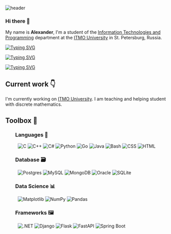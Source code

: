 ![header](https://capsule-render.vercel.app/api?type=venom&color=gradient&height=256&section=header&text=Hello%20World!&fontSize=75&animation=fadeIn&fontAlign=25.6&desc=Welcome%20to%20my%20GitHub%20profile!&descAlignY=65&descAlign=16.5)
### Hi there 👋
My name is **Alexander**, I'm a student of the [Information Technologies and Programming](https://en.itmo.ru/en/faculty/7/Information_Technologies_and_Programming_Faculty.htm) department at the [ITMO University](https://en.itmo.ru/en/) in St. Petersburg, Russia.

[![Typing SVG](https://readme-typing-svg.demolab.com?font=Fira+Code&pause=1000&color=38C2FF&random=false&width=435&lines=-+%F0%9F%92%BB+Software+engineer)](https://git.io/typing-svg)

[![Typing SVG](https://readme-typing-svg.demolab.com?font=Fira+Code&pause=1000&color=38C2FF&random=false&width=435&lines=-+%F0%9F%8E%93+Mentor+of+the+ITMO+University)](https://git.io/typing-svg)

[![Typing SVG](https://readme-typing-svg.demolab.com?font=Fira+Code&pause=1000&color=38C2FF&random=false&width=435&lines=-+%E2%9A%99%EF%B8%8F+Interested+in+quantum+physics)](https://git.io/typing-svg)

## Current work 👇

I'm currently working on [ITMO University](https://en.itmo.ru/en/faculty/7/Information_Technologies_and_Programming_Faculty.htm). I am teaching and helping student with discrete mathematics.

## Toolbox 🧰

### &nbsp; &nbsp; &nbsp; &nbsp; Languages 📜

&nbsp; &nbsp; &nbsp; &nbsp; &nbsp;
![C](https://img.shields.io/badge/C-00599C?logo=c&logoColor=white)
![C++](https://img.shields.io/badge/C++-%2300599C.svg?logo=c%2B%2B&logoColor=white)
![C#](https://custom-icon-badges.demolab.com/badge/C%23-%23239120.svg?logo=cshrp&logoColor=white)
![Python](https://img.shields.io/badge/Python-3776AB?logo=python&logoColor=fff)
![Go](https://img.shields.io/badge/Go-%2300ADD8.svg?&logo=go&logoColor=white)
![Java](https://img.shields.io/badge/Java-%23ED8B00.svg?logo=openjdk&logoColor=white)
![Bash](https://img.shields.io/badge/Bash-4EAA25?logo=gnubash&logoColor=fff)
![CSS](https://img.shields.io/badge/CSS-1572B6?logo=css3&logoColor=fff)
![HTML](https://img.shields.io/badge/HTML-%23E34F26.svg?logo=html5&logoColor=white)

### &nbsp; &nbsp; &nbsp; &nbsp; Database 🗃
&nbsp; &nbsp; &nbsp; &nbsp; &nbsp;
![Postgres](https://img.shields.io/badge/Postgres-%23316192.svg?logo=postgresql&logoColor=white)
![MySQL](https://img.shields.io/badge/MySQL-4479A1?logo=mysql&logoColor=fff)
![MongoDB](https://img.shields.io/badge/MongoDB-%234ea94b.svg?logo=mongodb&logoColor=white)
![Oracle](https://img.shields.io/badge/Oracle-F80000?logo=oracle&logoColor=fff)
![SQLite](https://img.shields.io/badge/SQLite-%2307405e.svg?logo=sqlite&logoColor=white)

### &nbsp; &nbsp; &nbsp; &nbsp; Data Science 📊
&nbsp; &nbsp; &nbsp; &nbsp; &nbsp;
![Matplotlib](https://custom-icon-badges.demolab.com/badge/Matplotlib-71D291?logo=matplotlib&logoColor=fff)
![NumPy](https://img.shields.io/badge/NumPy-4DABCF?logo=numpy&logoColor=fff)
![Pandas](https://img.shields.io/badge/Pandas-150458?logo=pandas&logoColor=fff)

### &nbsp; &nbsp; &nbsp; &nbsp; Frameworks 🖼️
&nbsp; &nbsp; &nbsp; &nbsp; &nbsp;
![.NET](https://img.shields.io/badge/.NET-512BD4?logo=dotnet&logoColor=fff)
![Django](https://img.shields.io/badge/Django-%23092E20.svg?logo=django&logoColor=white)
![Flask](https://img.shields.io/badge/Flask-000?logo=flask&logoColor=fff)
![FastAPI](https://img.shields.io/badge/FastAPI-009485.svg?logo=fastapi&logoColor=white)
![Spring Boot](https://img.shields.io/badge/Spring%20Boot-6DB33F?logo=springboot&logoColor=fff)

<!--
**alexandr0070/alexandr0070** is a ✨ _special_ ✨ repository because its `README.md` (this file) appears on your GitHub profile.

Here are some ideas to get you started:

- 🔭 I’m currently working on ...
- 🌱 I’m currently learning ...
- 👯 I’m looking to collaborate on ...
- 🤔 I’m looking for help with ...
- 💬 Ask me about ...
- 📫 How to reach me: ...
- 😄 Pronouns: ...
- ⚡ Fun fact: ...
-->

